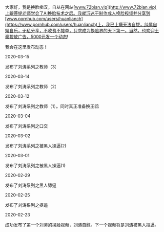 大家好，我是换脸痴汉。自从在网站[www.72bian.vip](http://www.72bian.vip)上跟菩提老师学会了AI换脸技术之后。我就沉迷于制作成人换脸视频并分享到[www.pornhub.com/users/huanlianch](https://www.pornhub.com/users/huanlianch)上，我已上瘾无法自拔，纯属自娱自乐，无私分享，不收费不接单，只求成为换脸界的天下第一。当然，也欢迎土豪投放广告，5000元发一个动态!


我会在这里发布动态！

2020-03-15

发布了刘涛系列之教师（3）

2020-03-14

发布了刘涛系列之教师（2）


2020-03-12

发布了刘涛系列之教师（1）。同时真正准备换王鸥

2020-03-04

发布了刘涛系列之口交


2020-03-02

发布了刘涛系列之被黑人操逼(2)


2020-03-01

发布了刘涛系列之被黑人操逼(1)


2020-02-29

发布了刘涛系列之黑人舔逼

2020-02-25

发布了刘涛系列之抠逼

2020-02-23

成功发布了第一个刘涛的换脸视频，刘涛自慰。下一个视频将是刘涛被黑人抠逼。
